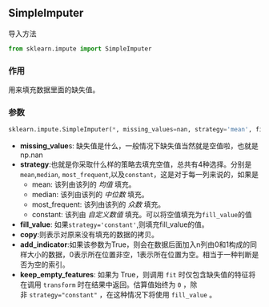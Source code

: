## SimpleImputer
导入方法
```python
from sklearn.impute import SimpleImputer
```
### 作用
用来填充数据里面的缺失值。
### 参数
```python
sklearn.impute.SimpleImputer(*, missing_values=nan, strategy='mean', fill_value=None, copy=True, add_indicator=False, keep_empty_features=False)
```
* **missing_value**s: 缺失值是什么，一般情况下缺失值当然就是空值啦，也就是np.nan
* **strategy**:也就是你采取什么样的策略去填充空值，总共有4种选择。分别是`mean`,`median`, `most_frequent`,以及`constant`，这是对于每一列来说的，如果是
	* mean: 该列由该列的 *均值* 填充。
	* median: 该列由该列的 *中位数* 填充。
	* most_frequent: 该列由该列的 *众数* 填充。
	* constant: 该列由 *自定义数值* 填充。可以将空值填充为`fill_value`的值
* **fill_value**: 如果`strategy='constant'`,则填充fill_value的值。
* **copy**:则表示对原来没有填充的数据的拷贝。
* **add_indicator**:如果该参数为True，则会在数据后面加入n列由0和1构成的同样大小的数据，0表示所在位置非空，1表示所在位置为空。相当于一种判断是否为空的索引。
* **keep_empty_features**: 如果为 True，则调用 `fit` 时仅包含缺失值的特征将在调用 `transform` 时在结果中返回。估算值始终为 `0` ，除非 `strategy="constant"` ，在这种情况下将使用 `fill_value` 。

